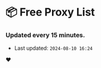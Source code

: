 # :package: Free Proxy List
### Updated every 15 minutes.

- Last updated: `2024-08-10 16:24`

:heart:
